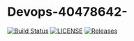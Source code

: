 # Devops-40478642-
[![Build Status](https://travis-ci.org/Thet-paingsoe/Devops-40478642-.svg?branch=master)](https://travis-ci.org/Thet-paingsoe/Devops-40478642-)
[![LICENSE](https://img.shields.io/github/license/Thet-paingsoe/Devops-40478642-.svg?style=flat-square)](https://github.com/Kevin-Sim/sem/blob/master/LICENSE)
[![Releases](https://img.shields.io/github/release/Thet-paingsoe/Devops-40478642-/all.svg?style=flat-square)](https://github.com/Kevin-Sim/sem/releases)